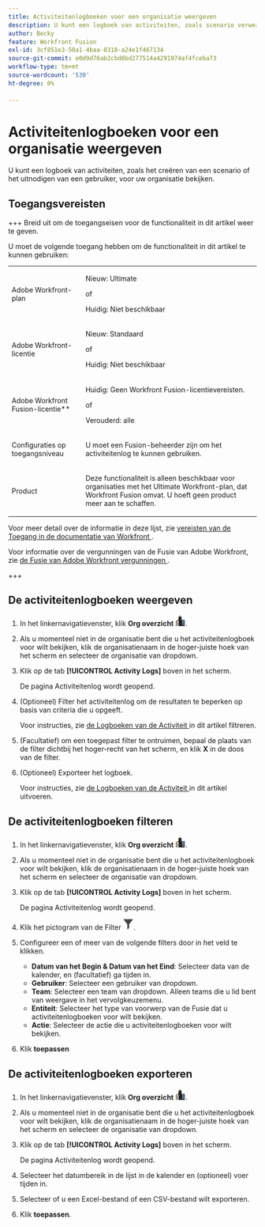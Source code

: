 ```yaml
---
title: Activiteitenlogboeken voor een organisatie weergeven
description: U kunt een logboek van activiteiten, zoals scenario verwezenlijking of activering, voor uw organisatie bekijken.
author: Becky
feature: Workfront Fusion
exl-id: 3cf851e3-50a1-4baa-8318-a24e1f467134
source-git-commit: e0d9d76ab2cbd8bd277514a4291974af4fceba73
workflow-type: tm+mt
source-wordcount: '530'
ht-degree: 0%

---
```


# Activiteitenlogboeken voor een organisatie weergeven

U kunt een logboek van activiteiten, zoals het creëren van een scenario of het uitnodigen van een gebruiker, voor uw organisatie bekijken.

## Toegangsvereisten

+++ Breid uit om de toegangseisen voor de functionaliteit in dit artikel weer te geven.

U moet de volgende toegang hebben om de functionaliteit in dit artikel te kunnen gebruiken:

<table style="table-layout:auto">
 <col> 
 <col> 
 <tbody> 
  <tr> 
   <td role="rowheader">Adobe Workfront-plan</td>
   <td> <p>Nieuw: Ultimate</p> <p>of</p> <p>Huidig: Niet beschikbaar</p></td> 
  </tr> 
  <tr data-mc-conditions=""> 
   <td role="rowheader">Adobe Workfront-licentie</td> 
   <td> <p>Nieuw: Standaard</p><p>of</p><p>Huidig: Niet beschikbaar</p> </td> 
  </tr> 
  <tr> 
   <td role="rowheader">Adobe Workfront Fusion-licentie**</td> 
   <td>
   <p>Huidig: Geen Workfront Fusion-licentievereisten.</p>
   <p>of</p>
   <p>Verouderd: alle </p>
   </td> 
  </tr> 
   <tr> 
   <td role="rowheader">Configuraties op toegangsniveau</td> 
   <td> <p>U moet een Fusion-beheerder zijn om het activiteitenlog te kunnen gebruiken.</p></td> 
  </tr> 
  <tr> 
   <td role="rowheader">Product</td> 
   <td>
   <p>Deze functionaliteit is alleen beschikbaar voor organisaties met het Ultimate Workfront-plan, dat Workfront Fusion omvat. U hoeft geen product meer aan te schaffen.</p>
   </td> 
  </tr>
 </tbody> 
</table>

Voor meer detail over de informatie in deze lijst, zie [ vereisten van de Toegang in de documentatie van Workfront ](/help/workfront-fusion/references/licenses-and-roles/access-level-requirements-in-documentation.md).

Voor informatie over de vergunningen van de Fusie van Adobe Workfront, zie [ de Fusie van Adobe Workfront vergunningen ](/help/workfront-fusion/set-up-and-manage-workfront-fusion/licensing-operations-overview/license-automation-vs-integration.md).

+++



## De activiteitenlogboeken weergeven

1. In het linkernavigatievenster, klik **Org overzicht** ![ het overzichtspictogram van de Org ](assets/org-overview-icon.png).
1. Als u momenteel niet in de organisatie bent die u het activiteitenlogboek voor wilt bekijken, klik de organisatienaam in de hoger-juiste hoek van het scherm en selecteer de organisatie van dropdown.
1. Klik op de tab **[!UICONTROL Activity Logs]** boven in het scherm.

   De pagina Activiteitenlog wordt geopend.
1. (Optioneel) Filter het activiteitenlog om de resultaten te beperken op basis van criteria die u opgeeft.

   Voor instructies, zie [ de Logboeken van de Activiteit ](#filter-the-activity-logs) in dit artikel filtreren.
1. (Facultatief) om een toegepast filter te ontruimen, bepaal de plaats van de filter dichtbij het hoger-recht van het scherm, en klik **X** in de doos van de filter.
1. (Optioneel) Exporteer het logboek.

   Voor instructies, zie [ de Logboeken van de Activiteit ](#export-the-activity-logs) in dit artikel uitvoeren.


## De activiteitenlogboeken filteren

1. In het linkernavigatievenster, klik **Org overzicht** ![ het overzichtspictogram van de Org ](assets/org-overview-icon.png).
1. Als u momenteel niet in de organisatie bent die u het activiteitenlogboek voor wilt bekijken, klik de organisatienaam in de hoger-juiste hoek van het scherm en selecteer de organisatie van dropdown.
1. Klik op de tab **[!UICONTROL Activity Logs]** boven in het scherm.

   De pagina Activiteitenlog wordt geopend.
1. Klik **&#x200B;**&#x200B;het pictogram van de Filter ![ Filter ](assets/filter-activity-log.png).
1. Configureer een of meer van de volgende filters door in het veld te klikken.

   * **Datum van het Begin &amp; Datum van het Eind**: Selecteer data van de kalender, en (facultatief) ga tijden in.
   * **Gebruiker**: Selecteer een gebruiker van dropdown.
   * **Team**: Selecteer een team van dropdown. Alleen teams die u lid bent van weergave in het vervolgkeuzemenu.
   * **Entiteit**: Selecteer het type van voorwerp van de Fusie dat u activiteitenlogboeken voor wilt bekijken.
   * **Actie**: Selecteer de actie die u activiteitenlogboeken voor wilt bekijken.

1. Klik **toepassen**

## De activiteitenlogboeken exporteren

1. In het linkernavigatievenster, klik **Org overzicht** ![ het overzichtspictogram van de Org ](assets/org-overview-icon.png).
1. Als u momenteel niet in de organisatie bent die u het activiteitenlogboek voor wilt bekijken, klik de organisatienaam in de hoger-juiste hoek van het scherm en selecteer de organisatie van dropdown.
1. Klik op de tab **[!UICONTROL Activity Logs]** boven in het scherm.

   De pagina Activiteitenlog wordt geopend.
1. Selecteer het datumbereik in de lijst in de kalender en (optioneel) voer tijden in.
1. Selecteer of u een Excel-bestand of een CSV-bestand wilt exporteren.
1. Klik **toepassen**.
